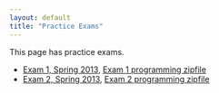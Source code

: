 ```yaml
---
layout: default
title: "Practice Exams"
---
```


This page has practice exams.

* [Exam 1, Spring 2013](cs101-spring2013-exam1.pdf), [Exam 1 programming zipfile](cs101-spring2013-exam1-programming.zip)
* [Exam 2, Spring 2013](cs101-spring2013-exam2.pdf), [Exam 2 programming zipfile](cs101-spring2013-exam2-programming.zip)
